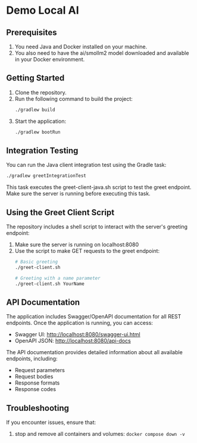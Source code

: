 # Demo Local AI

## Prerequisites
1. You need Java and Docker installed on your machine.
2. You also need to have the ai/smollm2 model downloaded and available in your Docker environment.

## Getting Started
1. Clone the repository.
2. Run the following command to build the project:
   ```bash
   ./gradlew build
   ```
3. Start the application:
   ```bash
   ./gradlew bootRun
   ```

## Integration Testing

You can run the Java client integration test using the Gradle task:

```bash
./gradlew greetIntegrationTest
```

This task executes the greet-client-java.sh script to test the greet endpoint. Make sure the server is running before executing this task.

## Using the Greet Client Script

The repository includes a shell script to interact with the server's greeting endpoint:

1. Make sure the server is running on localhost:8080
2. Use the script to make GET requests to the greet endpoint:
   ```bash
   # Basic greeting
   ./greet-client.sh
   
   # Greeting with a name parameter
   ./greet-client.sh YourName
   ```

## API Documentation

The application includes Swagger/OpenAPI documentation for all REST endpoints. Once the application is running, you can access:

- Swagger UI: [http://localhost:8080/swagger-ui.html](http://localhost:8080/swagger-ui.html)
- OpenAPI JSON: [http://localhost:8080/api-docs](http://localhost:8080/api-docs)

The API documentation provides detailed information about all available endpoints, including:
- Request parameters
- Request bodies
- Response formats
- Response codes

## Troubleshooting
If you encounter issues, ensure that:
1. stop and remove all containers and volumes:
`docker compose down -v`
